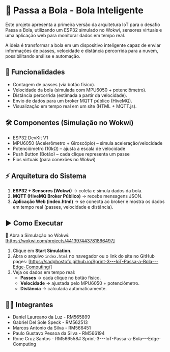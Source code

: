 
# 🏐 Passa a Bola - Bola Inteligente 

Este projeto apresenta a primeira versão da arquitetura IoT para o desafio Passa a Bola, utilizando um ESP32 simulado no Wokwi, sensores virtuais e uma aplicação web para monitorar dados em tempo real.

A ideia é transformar a bola em um dispositivo inteligente capaz de enviar informações de passes, velocidade e distância percorrida para a nuvem, possibilitando análise e automação.



## 🚀 Funcionalidades

- Contagem de passes (via botão físico).
- Velocidade da bola (simulada com MPU6050 + potenciômetro).
- Distância percorrida (estimada a partir da velocidade).
- Envio de dados para um broker MQTT público (HiveMQ).
- Visualização em tempo real em um site (HTML + MQTT.js).


## 🛠️ Componentes (Simulação no Wokwi)

- ESP32 DevKit V1
- MPU6050 (Acelerômetro + Giroscópio) – simula aceleração/velocidade
- Potenciômetro (10kΩ) – ajusta a escala de velocidade
- Push Button (Botão) – cada clique representa um passe
- Fios virtuais (para conexões no Wokwi)
## ⚡ Arquitetura do Sistema

1. **ESP32 + Sensores (Wokwi)** → coleta e simula dados da bola.  
2. **MQTT (HiveMQ Broker Público)** → recebe mensagens JSON.  
3. **Aplicação Web (index.html)** → se conecta ao broker e mostra os dados em tempo real (passes, velocidade e distância).  
## ▶️ Como Executar

🔗 Abra a Simulação no Wokwi: [https://wokwi.com/projects/441397443781866497] 

1. Clique em **Start Simulation**.  
2. Abra o arquivo `index.html` no navegador ou o link do site no GitHub pages: [https://sadghostofc.github.io/Sprint-3---IoT-Passa-a-Bola---Edge-Computing/] 
3. Veja os dados em tempo real:  
   - **Passes** → cada clique no botão físico.  
   - **Velocidade** → ajustada pelo MPU6050 + potenciômetro.  
   - **Distância** → calculada automaticamente.

## 👨‍💻 Integrantes

* Daniel Laureano da Luz - RM565899
* Gabriel Del Sole Speck - RM562513
* Marcos Antonio da Silva - RM566451
* Paulo Gustavo Pessoa da Silva - RM566194
* Rone Cruz Santos - RM566558# Sprint-3---IoT-Passa-a-Bola---Edge-Computing
